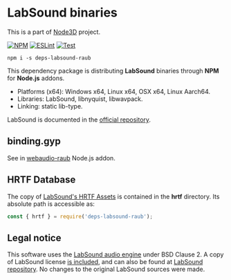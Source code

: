# LabSound binaries

This is a part of [Node3D](https://github.com/node-3d) project.

[![NPM](https://badge.fury.io/js/deps-labsound-raub.svg)](https://badge.fury.io/js/deps-labsound-raub)
[![ESLint](https://github.com/node-3d/deps-labsound-raub/actions/workflows/eslint.yml/badge.svg)](https://github.com/node-3d/deps-labsound-raub/actions/workflows/eslint.yml)
[![Test](https://github.com/node-3d/deps-labsound-raub/actions/workflows/test.yml/badge.svg)](https://github.com/node-3d/deps-labsound-raub/actions/workflows/test.yml)

```console
npm i -s deps-labsound-raub
```


This dependency package is distributing **LabSound**
binaries through **NPM** for **Node.js** addons.

* Platforms (x64): Windows x64, Linux x64, OSX x64, Linux Aarch64.
* Libraries: LabSound, libnyquist, libwavpack.
* Linking: static lib-type.

LabSound is documented in the
[official repository](https://github.com/LabSound/LabSound).


## binding.gyp

See in [webaudio-raub](https://github.com/node-3d/webaudio-raub/tree/master/src) Node.js addon.


## HRTF Database

The copy of
[LabSound's HRTF Assets](https://github.com/LabSound/LabSound/tree/master/assets/hrtf)
is contained in the **hrtf** directory. Its absolute path is accessible as:

```js
const { hrtf } = require('deps-labsound-raub');
```


## Legal notice

This software uses the [LabSound audio engine](https://github.com/LabSound/LabSound) under BSD Clause 2.
A copy of LabSound license [is included](/LABSOUND_BSD), and can also be found at
[LabSound repository](https://github.com/LabSound/LabSound/blob/master/LICENSE).
No changes to the original LabSound sources were made.
